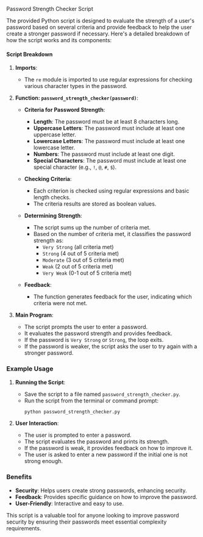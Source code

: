 Password Strength Checker Script

The provided Python script is designed to evaluate the strength of a user's password based on several criteria and provide feedback to help the user create a stronger password if necessary. Here's a detailed breakdown of how the script works and its components:

#### Script Breakdown

1. **Imports**:
   - The `re` module is imported to use regular expressions for checking various character types in the password.

2. **Function: `password_strength_checker(password)`**:
   - **Criteria for Password Strength**:
     - **Length**: The password must be at least 8 characters long.
     - **Uppercase Letters**: The password must include at least one uppercase letter.
     - **Lowercase Letters**: The password must include at least one lowercase letter.
     - **Numbers**: The password must include at least one digit.
     - **Special Characters**: The password must include at least one special character (e.g., `!`, `@`, `#`, `$`).

   - **Checking Criteria**:
     - Each criterion is checked using regular expressions and basic length checks.
     - The criteria results are stored as boolean values.

   - **Determining Strength**:
     - The script sums up the number of criteria met.
     - Based on the number of criteria met, it classifies the password strength as:
       - `Very Strong` (all criteria met)
       - `Strong` (4 out of 5 criteria met)
       - `Moderate` (3 out of 5 criteria met)
       - `Weak` (2 out of 5 criteria met)
       - `Very Weak` (0-1 out of 5 criteria met)

   - **Feedback**:
     - The function generates feedback for the user, indicating which criteria were not met.

3. **Main Program**:
   - The script prompts the user to enter a password.
   - It evaluates the password strength and provides feedback.
   - If the password is `Very Strong` or `Strong`, the loop exits.
   - If the password is weaker, the script asks the user to try again with a stronger password.

### Example Usage

1. **Running the Script**:
   - Save the script to a file named `password_strength_checker.py`.
   - Run the script from the terminal or command prompt:
     ```bash
     python password_strength_checker.py
     ```

2. **User Interaction**:
   - The user is prompted to enter a password.
   - The script evaluates the password and prints its strength.
   - If the password is weak, it provides feedback on how to improve it.
   - The user is asked to enter a new password if the initial one is not strong enough.

### Benefits

- **Security**: Helps users create strong passwords, enhancing security.
- **Feedback**: Provides specific guidance on how to improve the password.
- **User-Friendly**: Interactive and easy to use.

This script is a valuable tool for anyone looking to improve password security by ensuring their passwords meet essential complexity requirements.
